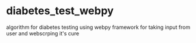# diabetes_test_webpy
algorithm for diabetes testing using webpy framework for taking input from user and webscrping it's cure

